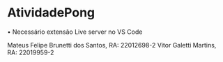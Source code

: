 # AtividadePong

• Necessário extensão Live server no VS Code

 Mateus Felipe Brunetti dos Santos, RA: 22012698-2
 Vitor Galetti Martins, RA: 22019959-2
